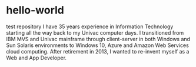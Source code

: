 # hello-world
test repository
I have 35 years experience in Information Technology starting all the way back to my Univac computer days. I transitioned from IBM MVS and Univac mainframe through client-server in both Windows and Sun Solaris environments to Windows 10, Azure and Amazon Web Services cloud computing. After retirement in 2013, I wanted to re-invent myself as a Web and App Developer.
